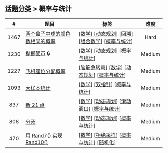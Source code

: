 <!--|This file generated by command(leetcode tag); DO NOT EDIT.            |-->
<!--+----------------------------------------------------------------------+-->
<!--|@author    awesee <openset.wang@gmail.com>                           |-->
<!--|@link      https://github.com/awesee                                 |-->
<!--|@home      https://github.com/awesee/leetcode                        |-->
<!--+----------------------------------------------------------------------+-->

## [话题分类](../README.md) > 概率与统计

| # | 题目 | 标签 | 难度 |
| :-: | - | - | :-: |
| 1467 | [两个盒子中球的颜色数相同的概率](../../problems/probability-of-a-two-boxes-having-the-same-number-of-distinct-balls) | [[数学](../math/README.md)] [[动态规划](../dynamic-programming/README.md)] [[回溯](../backtracking/README.md)] [[组合数学](../combinatorics/README.md)] [[概率与统计](../probability-and-statistics/README.md)]  | Hard |
| 1230 | [抛掷硬币](../../problems/toss-strange-coins) 🔒 | [[数学](../math/README.md)] [[动态规划](../dynamic-programming/README.md)] [[概率与统计](../probability-and-statistics/README.md)]  | Medium |
| 1227 | [飞机座位分配概率](../../problems/airplane-seat-assignment-probability) | [[脑筋急转弯](../brainteaser/README.md)] [[数学](../math/README.md)] [[动态规划](../dynamic-programming/README.md)] [[概率与统计](../probability-and-statistics/README.md)]  | Medium |
| 1093 | [大样本统计](../../problems/statistics-from-a-large-sample) | [[数学](../math/README.md)] [[双指针](../two-pointers/README.md)] [[概率与统计](../probability-and-statistics/README.md)]  | Medium |
| 837 | [新 21 点](../../problems/new-21-game) | [[数学](../math/README.md)] [[动态规划](../dynamic-programming/README.md)] [[滑动窗口](../sliding-window/README.md)] [[概率与统计](../probability-and-statistics/README.md)]  | Medium |
| 808 | [分汤](../../problems/soup-servings) | [[数学](../math/README.md)] [[动态规划](../dynamic-programming/README.md)] [[概率与统计](../probability-and-statistics/README.md)]  | Medium |
| 470 | [用 Rand7() 实现 Rand10()](../../problems/implement-rand10-using-rand7) | [[数学](../math/README.md)] [[拒绝采样](../rejection-sampling/README.md)] [[概率与统计](../probability-and-statistics/README.md)] [[随机化](../randomized/README.md)]  | Medium |
